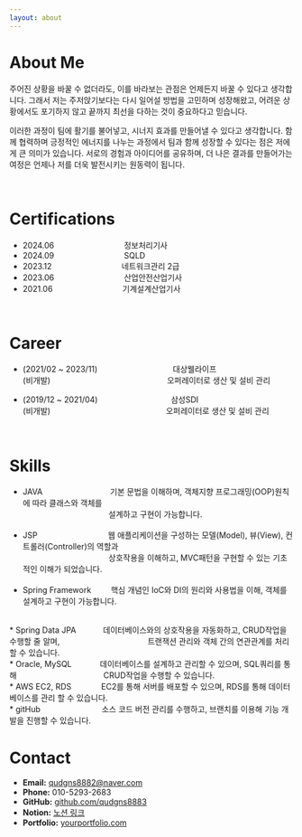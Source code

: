 ```yaml
---
layout: about 
---
```


# About Me
주어진 상황을 바꿀 수 없더라도, 이를 바라보는 관점은 언제든지 바꿀 수 있다고 생각합니다. 그래서 저는 주저앉기보다는 다시 일어설 방법을 고민하며 성장해왔고, 어려운 상황에서도 포기하지 않고 끝까지 최선을 다하는 것이 중요하다고 믿습니다.

이러한 과정이 팀에 활기를 불어넣고, 시너지 효과를 만들어낼 수 있다고 생각합니다. 함께 협력하며 긍정적인 에너지를 나누는 과정에서 팀과 함께 성장할 수 있다는 점은 저에게 큰 의미가 있습니다. 서로의 경험과 아이디어를 공유하며, 더 나은 결과를 만들어가는 여정은 언제나 저를 더욱 발전시키는 원동력이 됩니다.

<br/>

# Certifications
* 2024.06<span style="padding-left: 120px;"></span> 정보처리기사
* 2024.09<span style="padding-left: 120px;"></span> SQLD
* 2023.12<span style="padding-left: 120px;"></span> 네트워크관리 2급
* 2023.06<span style="padding-left: 120px;"></span> 산업안전산업기사
* 2021.06<span style="padding-left: 120px;"></span> 기계설계산업기사

<br/>

# Career
* (2021/02 ~ 2023/11) <span style="padding-left: 130px;"></span>대상웰라이프  
      (비개발)<span style="padding-left: 207px;"></span>오퍼레이터로 생산 및 설비 관리

* (2019/12 ~ 2021/04)<span style="padding-left: 130px;"></span>삼성SDI  
  (비개발)<span style="padding-left: 205px;"></span>오퍼레이터로 생산 및 설비 관리

<br/>

# Skills
* JAVA<span style="padding-left: 120px;"></span>기본 문법을 이해하며, 객체지향 프로그래밍(OOP)원칙에 따라 클래스와 객체를   
  <span style="padding-left: 152px;"></span>설계하고 구현이 가능합니다.  
  <br/>
* JSP<span style="padding-left: 125px;"></span>웹 애플리케이션을 구성하는 모델(Model), 뷰(View), 컨트롤러(Controller)의 역할과   
<span style="padding-left: 152px;"></span>상호작용을 이해하고, MVC패턴을 구현할 수 있는 기초적인 이해가 되었습니다.  
  <br/>
* Spring Framework<span style="padding-left: 35px;"></span>핵심 개념인 IoC와 DI의 원리와 사용법을 이해, 객체를 설계하고 구현이 가능합니다.  
<br/>
* Spring Data JPA<span style="padding-left: 48px;"></span>데이터베이스와의 상호작용을 자동화하고, CRUD작업을 수행할 줄 알며,  
<span style="padding-left: 152px;"></span>트랜잭션 관리와 객체 간의 연관관계를 처리할 수 있습니다.  
<br/>
* Oracle, MySQL<span style="padding-left: 50px;"></span>데이터베이스를 설계하고 관리할 수 있으며, SQL쿼리를 통해   
  <span style="padding-left: 150px;"></span>CRUD작업을 수행할 수 있습니다.  
<br/>
* AWS EC2, RDS<span style="padding-left: 53px;"></span>EC2를 통해 서버를 배포할 수 있으며, RDS를 통해 데이터베이스를 관리 할 수 있습니다.  
<br/>
* gitHub <span style="padding-left: 105px;"></span>소스 코드 버전 관리를 수행하고, 브랜치를 이용해 기능 개발을 진행할 수 있습니다.

<br/>

# Contact
* **Email:** [qudgns8882@naver.com](mailto:qudgns8882@naver.com)
* **Phone:** 010-5293-2683
* **GitHub:** [github.com/qudgns8883](https://github.com/qudgns8883?tab=repositories)
* **Notion:** [노션 링크](https://bottlenose-asparagus-798.notion.site/248d53b04dac47ddbb3ddf819a9f2398)
* <strong>Portfolio:</strong> <a href="https://yourportfolio.com" target="_blank">yourportfolio.com</a>